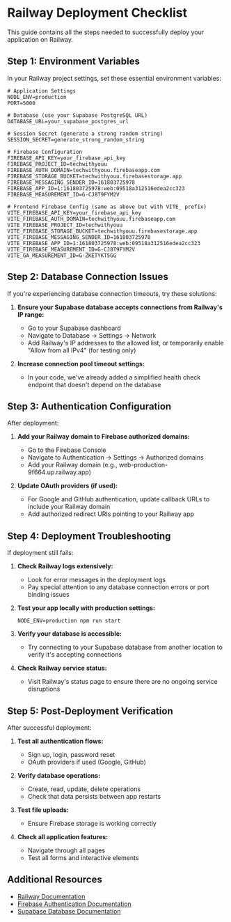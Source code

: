 # Railway Deployment Checklist

This guide contains all the steps needed to successfully deploy your application on Railway.

## Step 1: Environment Variables

In your Railway project settings, set these essential environment variables:

```
# Application Settings
NODE_ENV=production
PORT=5000

# Database (use your Supabase PostgreSQL URL)
DATABASE_URL=your_supabase_postgres_url

# Session Secret (generate a strong random string)
SESSION_SECRET=generate_strong_random_string

# Firebase Configuration
FIREBASE_API_KEY=your_firebase_api_key
FIREBASE_PROJECT_ID=techwithyouu
FIREBASE_AUTH_DOMAIN=techwithyouu.firebaseapp.com
FIREBASE_STORAGE_BUCKET=techwithyouu.firebasestorage.app
FIREBASE_MESSAGING_SENDER_ID=161803725978
FIREBASE_APP_ID=1:161803725978:web:09518a312516edea2cc323
FIREBASE_MEASUREMENT_ID=G-CJ8T9FYM2V

# Frontend Firebase Config (same as above but with VITE_ prefix)
VITE_FIREBASE_API_KEY=your_firebase_api_key
VITE_FIREBASE_AUTH_DOMAIN=techwithyouu.firebaseapp.com
VITE_FIREBASE_PROJECT_ID=techwithyouu
VITE_FIREBASE_STORAGE_BUCKET=techwithyouu.firebasestorage.app
VITE_FIREBASE_MESSAGING_SENDER_ID=161803725978
VITE_FIREBASE_APP_ID=1:161803725978:web:09518a312516edea2cc323
VITE_FIREBASE_MEASUREMENT_ID=G-CJ8T9FYM2V
VITE_GA_MEASUREMENT_ID=G-ZKETYKT5GG
```

## Step 2: Database Connection Issues

If you're experiencing database connection timeouts, try these solutions:

1. **Ensure your Supabase database accepts connections from Railway's IP range:**
   - Go to your Supabase dashboard
   - Navigate to Database → Settings → Network
   - Add Railway's IP addresses to the allowed list, or temporarily enable "Allow from all IPv4" (for testing only)
   
2. **Increase connection pool timeout settings:**
   - In your code, we've already added a simplified health check endpoint that doesn't depend on the database

## Step 3: Authentication Configuration

After deployment:

1. **Add your Railway domain to Firebase authorized domains:**
   - Go to the Firebase Console
   - Navigate to Authentication → Settings → Authorized domains
   - Add your Railway domain (e.g., web-production-9f664.up.railway.app)

2. **Update OAuth providers (if used):**
   - For Google and GitHub authentication, update callback URLs to include your Railway domain
   - Add authorized redirect URIs pointing to your Railway app

## Step 4: Deployment Troubleshooting

If deployment still fails:

1. **Check Railway logs extensively:**
   - Look for error messages in the deployment logs
   - Pay special attention to any database connection errors or port binding issues

2. **Test your app locally with production settings:**
   ```
   NODE_ENV=production npm run start
   ```
   
3. **Verify your database is accessible:**
   - Try connecting to your Supabase database from another location to verify it's accepting connections

4. **Check Railway service status:**
   - Visit Railway's status page to ensure there are no ongoing service disruptions

## Step 5: Post-Deployment Verification

After successful deployment:

1. **Test all authentication flows:**
   - Sign up, login, password reset
   - OAuth providers if used (Google, GitHub)

2. **Verify database operations:**
   - Create, read, update, delete operations
   - Check that data persists between app restarts

3. **Test file uploads:**
   - Ensure Firebase storage is working correctly

4. **Check all application features:**
   - Navigate through all pages
   - Test all forms and interactive elements

## Additional Resources

- [Railway Documentation](https://docs.railway.app/)
- [Firebase Authentication Documentation](https://firebase.google.com/docs/auth)
- [Supabase Database Documentation](https://supabase.com/docs/guides/database)